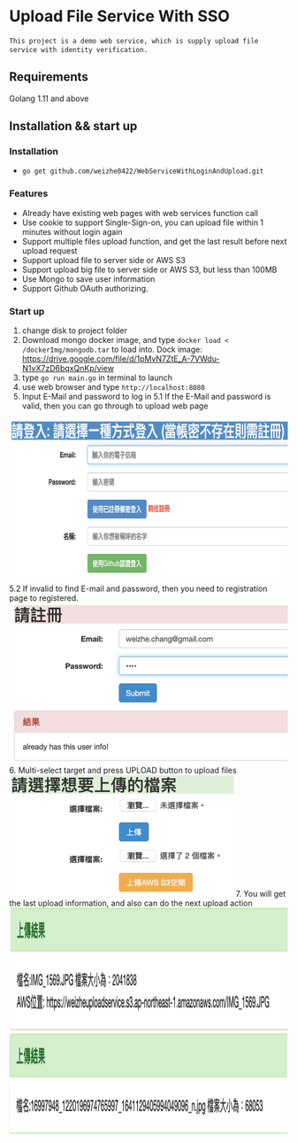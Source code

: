 # Upload File Service With SSO 
    This project is a demo web service, which is supply upload file service with identity verification.
 
 ## Requirements
 Golang 1.11 and above
 
 ## Installation && start up
 ### Installation
 * `go get github.com/weizhe0422/WebServiceWithLoginAndUpload.git`
 
 ### Features
  * Already have existing web pages with web services function call 
  * Use cookie to support Single-Sign-on, you can upload file within 1 minutes without login again
  * Support multiple files upload function, and get the last result before next upload request
  * Support upload file to server side or AWS S3
  * Support upload big file to server side or AWS S3, but less than 100MB
  * Use Mongo to save user information
  * Support Github OAuth authorizing.
  
 ### Start up
  1. change disk to project folder
  2. Download mongo docker image, and type `docker load < /dockerImg/mongodb.tar` to load into.
    Dock image: https://drive.google.com/file/d/1pMvN7ZtE_A-7VWdu-N1vX7zD6bqxQnKp/view
  3. type `go run main.go` in terminal to launch
  4. use web browser and type `http://localhost:8080`
  5. Input E-Mail and password to log in
  5.1 If the E-Mail and password is valid, then you can go through to upload web page
  <img src="https://github.com/weizhe0422/WebServiceWithLoginAndUpload/blob/develop/img/Login.png" width="716" height="296" alt="Login">
  5.2 If invalid to find E-mail and password, then you need to registration page to registered.
  <img src="https://github.com/weizhe0422/WebServiceWithLoginAndUpload/blob/develop/img/register.png" width="518" height="291" alt="Login">
  6. Multi-select target and press UPLOAD button to upload files
  <img src="https://github.com/weizhe0422/WebServiceWithLoginAndUpload/blob/develop/img/Multi-select-files.png" width="406" height="220" alt="Multi-select-files">
  7. You will get the last upload information, and also can do the next upload action
  <img src="https://github.com/weizhe0422/WebServiceWithLoginAndUpload/blob/develop/img/UploadResult_S3.png" width="627" height="222" alt="UploadResult_S3">
  <img src="https://github.com/weizhe0422/WebServiceWithLoginAndUpload/blob/develop/img/UploadResult_Server.png" width="616" height="183" alt="UploadResult_Server">
 